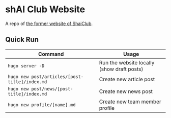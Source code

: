 # shAI Club Website
A repo of [the former website of ShaiClub]([https://www.shaiclub.com/](https://mohnoor94.github.io/shaiclub/)).


## Quick Run
| Command | Usage |
|------ |------ |
| `hugo server -D` | Run the website locally (show draft posts) |
| `hugo new post/articles/[post-title]/index.md` | Create new article post |
| `hugo new post/news/[post-title]/index.md` | Create new news post |
| `hugo new profile/[name].md` | Create new team member profile | 
